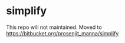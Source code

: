 simplify
========

This repo will not maintained.
Moved to https://bitbucket.org/prosenjit_manna/simplify
